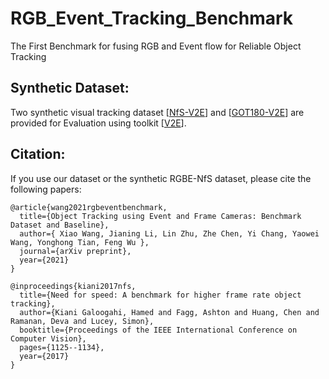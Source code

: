 # RGB_Event_Tracking_Benchmark
The First Benchmark for fusing RGB and Event flow for Reliable Object Tracking

























## Synthetic Dataset: 
Two synthetic visual tracking dataset [[NfS-V2E](http://ci2cv.net/nfs/index.html)] and [[GOT180-V2E]()] are provided for Evaluation using toolkit [[V2E](https://github.com/SensorsINI/v2e)]. 







## Citation: 
If you use our dataset or the synthetic RGBE-NfS dataset, please cite the following papers: 

~~~
@article{wang2021rgbeventbenchmark,
  title={Object Tracking using Event and Frame Cameras: Benchmark Dataset and Baseline},
  author={ Xiao Wang, Jianing Li, Lin Zhu, Zhe Chen, Yi Chang, Yaowei Wang, Yonghong Tian, Feng Wu },
  journal={arXiv preprint},
  year={2021}
}

@inproceedings{kiani2017nfs,
  title={Need for speed: A benchmark for higher frame rate object tracking},
  author={Kiani Galoogahi, Hamed and Fagg, Ashton and Huang, Chen and Ramanan, Deva and Lucey, Simon},
  booktitle={Proceedings of the IEEE International Conference on Computer Vision},
  pages={1125--1134},
  year={2017}
}

~~~





















